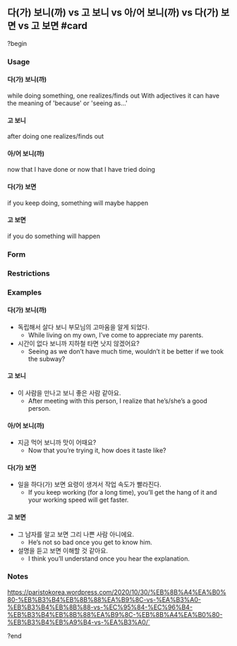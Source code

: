  ## 다(가) 보니(까) vs 고 보니 vs  아/어 보니(까) vs 다(가) 보면 vs 고 보면 #card
?begin
### Usage
#### 다(가) 보니(까)
while doing something, one realizes/finds out
With adjectives it can have the meaning of 'because' or 'seeing as...'
#### 고 보니
after doing one realizes/finds out
#### 아/어 보니(까)
now that I have done or now that I have tried doing
#### 다(가) 보면
if you keep doing, something will maybe happen
#### 고 보면
if you do something will happen
### Form
### Restrictions
### Examples
#### 다(가) 보니(까)
* 독립해서 살다 보니 부모님의 고마움을 알게 되었다.
	* While living on my own, I’ve come to appreciate my parents.
* 시간이 없다 보니까 지하철 타면 낫지 않겠어요?
	* Seeing as we don’t have much time, wouldn’t it be better if we took the subway?
#### 고 보니
* 이 사람을 만나고 보니 좋은 사람 같아요.
	* After meeting with this person, I realize that he’s/she’s a good person.
#### 아/어 보니(까)
* 지금 먹어 보니까 맛이 어때요?
	* Now that you’re trying it, how does it taste like?
#### 다(가) 보면
* 일을 하다(가) 보면 요령이 생겨서 작업 속도가 빨라진다.
	* If you keep working (for a long time), you’ll get the hang of it and your working speed will get faster.
#### 고 보면
* 그 남자를 알고 보면 그리 나쁜 사람 아니에요.
	* He’s not so bad once you get to know him.
* 설명을 듣고 보면 이해할 것 같아요.
	* I think you’ll understand once you hear the explanation.
### Notes
https://paristokorea.wordpress.com/2020/10/30/%EB%8B%A4%EA%B0%80-%EB%B3%B4%EB%8B%88%EA%B9%8C-vs-%EA%B3%A0-%EB%B3%B4%EB%8B%88-vs-%EC%95%84-%EC%96%B4-%EB%B3%B4%EB%8B%88%EA%B9%8C-%EB%8B%A4%EA%B0%80-%EB%B3%B4%EB%A9%B4-vs-%EA%B3%A0/`
<!--SR:!2025-08-15,30,230-->
?end


